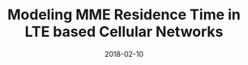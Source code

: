 ---
title: "Modeling MME Residence Time in LTE based Cellular Networks"
collection: publications
category: manuscripts
permalink: /publication/2018-02-10-ncc
date: 2018-02-10
venue: 'IEEE NCC'
externalurl: 'https://ieeexplore.ieee.org/abstract/document/8600089'
---